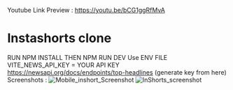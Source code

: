 Youtube Link Preview : https://youtu.be/bCG1ggRfMvA
# Instashorts clone

RUN NPM INSTALL THEN NPM RUN DEV
Use ENV FILE  VITE_NEWS_API_KEY  = YOUR API KEY
https://newsapi.org/docs/endpoints/top-headlines (generate key from here)
Screenshots : 
![Mobile_inshort_Screenshot](https://github.com/user-attachments/assets/3ba9ecc0-216d-41e6-852a-37bab91fada5)
![InShorts_screenshot](https://github.com/user-attachments/assets/1a67e001-66f7-4f52-ab83-d637be8f5d4f)

